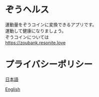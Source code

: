 # ぞうヘルス

運動量をぞうコインに変換できるアプリです。  
運動して健康になりましょう。  
ぞうコインについては  
https://zoubank.resonite.love

# プライバシーポリシー

[日本語](./privacy_ja/)

[English](./privacy_en/)
